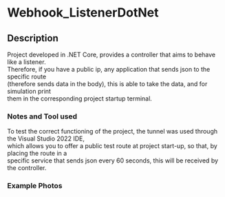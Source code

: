 # Webhook_ListenerDotNet

## Description
Project developed in .NET Core, provides a controller that aims to behave like a listener. <br>
Therefore, if you have a public ip, any application that sends json to the specific route <br>
(therefore sends data in the body), this is able to take the data, and for simulation print <br>
them in the corresponding project startup terminal.

### Notes and Tool used
To test the correct functioning of the project, the tunnel was used through the Visual Studio 2022 IDE, <br>
which allows you to offer a public test route at project start-up, so that, by placing the route in a <br>
specific service that sends json every 60 seconds, this will be received by the controller.

### Example Photos
